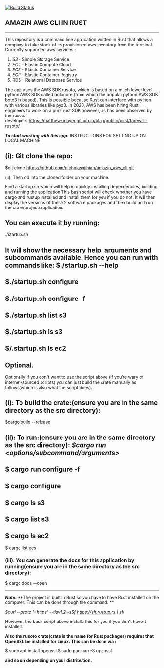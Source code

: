 [![Build Status](https://travis-ci.com/nicholasnjihian/amazin_aws_cli.svg?branch=master)](https://travis-ci.com/nicholasnjihian/amazin_aws_cli)


AMAZIN AWS CLI IN RUST
----------------------
----------------------

This repository is a command line application written in Rust that allows a company to take stock of its provisioned aws inventory from the terminal. Currently supported aws services :
1. *S3* - Simple Storage Service
2. *EC2* - Elastic Compute Cloud
3. *ECS* - Elastic Container Service
4. *ECR* - Elastic Container Registry
5. RDS - Relational Database Service

The app uses the AWS SDK rusoto, which is based on a much lower level python AWS SDK called botocore (from which the popular python AWS SDK boto3 is based). This is possible because Rust can interface with python with various libraries like pyo3.
In 2020, AWS has been hiring Rust engineers to work on a pure rust SDK however, as has been observed by the rusoto developers:https://matthewkmayer.github.io/blag/public/post/farewell-rusoto/.


***To start working with this app:***
INSTRUCTIONS FOR SETTING UP ON LOCAL MACHINE.

(i): Git clone the repo:
---
$git clone https://github.com/nicholasnjihian/amazin_aws_cli.git

(ii): Then cd into the cloned folder on your machine.

Find a startup.sh which will help in quickly installing dependencies, building and running the application.This bash script will check whether you have cargo and rustup installed and install them for you if you do not. It will then display the versions of these 2 software packages and then build and run the crate/project/application.

You can execute it by running:
---
./startup.sh

It will show the necessary help, arguments and subcommands available.
Hence you can run with commands like:
$./startup.sh --help
---
$./startup.sh configure
---
$./startup.sh configure -f <enter credentials file>
---
$./startup.sh list s3
---
$./startup.sh ls s3
---
$/.startup.sh ls ec2
---
## Optional.
Optionally if you don't want to use the script above (if you're wary of internet-sourced scripts) you can just build the crate manually as follows(which is also what the script does).

**(i): To build the crate:(ensure you are in the same directory as the src directory):**
---
$cargo build --release

**(ii): To run:(ensure you are in the same directory as the src directory):**
*$cargo run <options/subcommand/arguments>*
---
$ cargo run configure -f <enter credentials file>
---
$ cargo configure
---
$ cargo ls s3
---
$ cargo list s3
---
$ cargo ls ec2
---
$ cargo list ecs

### (iii). You can generate the docs for this application by running(ensure you are in the same directory as the src directory):

$ cargo docs --open

---
***Note:*** **The project is built in Rust so you have to have Rust installed on the computer. This can be done through the command: **

*$curl --proto '=https' --tlsv1.2 -sSf https://sh.rustup.rs | sh*

However, the bash script above installs this for you if you don't have it installed.


**Also the rusoto crate(crate is the name for Rust packages) requires that OpenSSL be installed for Linux. This can be done via :**

$ sudo apt install openssl
$ sudo pacman -S openssl

**and so on depending on your distribution.**



